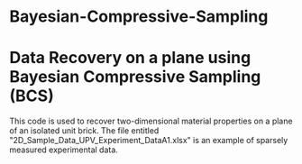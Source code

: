 # Bayesian-Compressive-Sampling
# Data Recovery on a plane using Bayesian Compressive Sampling (BCS)
This code is used to recover two-dimensional material properties on
a plane of an isolated unit brick. The file entitled
"2D_Sample_Data_UPV_Experiment_DataA1.xlsx" is an example of sparsely
measured experimental data.
